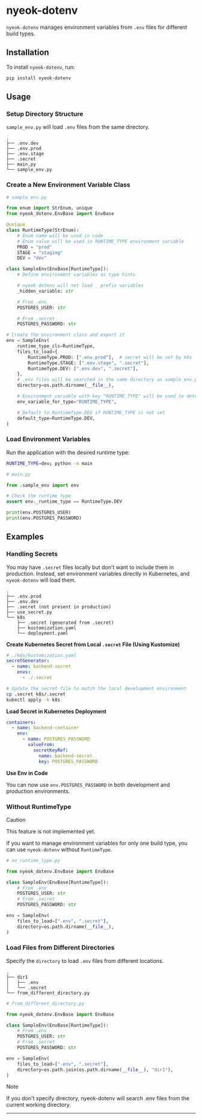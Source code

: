 # nyeok-dotenv

`nyeok-dotenv` manages environment variables from `.env` files for different build types.

## Installation

To install `nyeok-dotenv`, run:

```sh
pip install nyeok-dotenv
```

## Usage

### Setup Directory Structure

`sample_env.py` will load `.env` files from the same directory.

```
.
├── .env.dev
├── .env.prod
├── .env.stage
├── .secret
├── main.py
└── sample_env.py
```

### Create a New Environment Variable Class

```py
# sample_env.py

from enum import StrEnum, unique
from nyeok_dotenv.EnvBase import EnvBase

@unique
class RuntimeType(StrEnum):
    # Enum name will be used in code
    # Enum value will be used in RUNTIME_TYPE environment variable
    PROD = "prod"
    STAGE = "staging"
    DEV = "dev"

class SampleEnv(EnvBase[RuntimeType]):
    # Define environment variables as type hints

    # nyeok-dotenv will not load _ prefix variables
    _hidden_variable: str

    # From .env
    POSTGRES_USER: str

    # From .secret
    POSTGRES_PASSWORD: str

# Create the environment class and export it
env = SampleEnv(
    runtime_type_cls=RuntimeType,
    files_to_load={
        RuntimeType.PROD: [".env.prod"],  # secret will be set by k8s
        RuntimeType.STAGE: [".env.stage", ".secret"],
        RuntimeType.DEV: [".env.dev", ".secret"],
    },
    # .env files will be searched in the same directory as sample_env.py
    directory=os.path.dirname(__file__),

    # Environment variable with key "RUNTIME_TYPE" will be used to determine the runtime type
    env_variable_for_type="RUNTIME_TYPE",

    # Default to RuntimeType.DEV if RUNTIME_TYPE is not set
    default_type=RuntimeType.DEV,
)
```

### Load Environment Variables

Run the application with the desired runtime type:

```sh
RUNTIME_TYPE=dev; python -m main
```

```py
# main.py

from .sample_env import env

# Check the runtime type
assert env._runtime_type == RuntimeType.DEV

print(env.POSTGRES_USER)
print(env.POSTGRES_PASSWORD)
```

## Examples

### Handling Secrets

You may have `.secret` files locally but don't want to include them in production. Instead, set environment variables directly in Kubernetes, and `nyeok-dotenv` will load them.

```
.
├── .env.prod
├── .env.dev
├── .secret (not present in production)
├── use_secret.py
└── k8s
    ├── .secret (generated from .secret)
    ├── kustomization.yaml
    └── deployment.yaml
```

**Create Kubernetes Secret from Local `.secret` File (Using Kustomize)**

```yaml
# ./k8s/kustomization.yaml
secretGenerator:
  - name: backend-secret
    envs:
      - ./.secret
```

```sh
# Update the secret file to match the local development environment
cp .secret k8s/.secret
kubectl apply -k k8s
```

**Load Secret in Kubernetes Deployment**

```yaml
containers:
  - name: backend-container
    env:
      - name: POSTGRES_PASSWORD
        valueFrom:
          secretKeyRef:
            name: backend-secret
            key: POSTGRES_PASSWORD
```

**Use Env in Code**

You can now use `env.POSTGRES_PASSWORD` in both development and production environments.

### Without RuntimeType

> [!CAUTION]
> This feature is not implemented yet.

If you want to manage environment variables for only one build type, you can use `nyeok-dotenv` without `RuntimeType`.

```py
# no_runtime_type.py

from nyeok_dotenv.EnvBase import EnvBase

class SampleEnv(EnvBase[RuntimeType]):
    # From .env
    POSTGRES_USER: str
    # From .secret
    POSTGRES_PASSWORD: str

env = SampleEnv(
    files_to_load=[".env", ".secret"],
    directory=os.path.dirname(__file__),
)
```

### Load Files from Different Directories

Specify the `directory` to load `.env` files from different locations.

```
.
├── dir1
│   ├── .env
│   └── .secret
└── from_different_directory.py
```

```py
# from_different_directory.py

from nyeok_dotenv.EnvBase import EnvBase

class SampleEnv(EnvBase[RuntimeType]):
    # From .env
    POSTGRES_USER: str
    # From .secret
    POSTGRES_PASSWORD: str

env = SampleEnv(
    files_to_load=[".env", ".secret"],
    directory=os.path.join(os.path.dirname(__file__), "dir1"),
)
```

> [!NOTE]  
> If you don't specify directory, nyeok-dotenv will search .env files from the current working directory.

---
